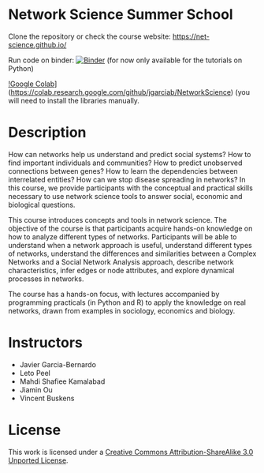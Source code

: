 # Network Science Summer School
Clone the repository or check the course website: https://net-science.github.io/


Run code on binder: [![Binder](https://mybinder.org/badge_logo.svg)](https://mybinder.org/v2/gh/jgarciab/NetworkScience/HEAD) (for now only available for the tutorials on Python)

[!Google Colab](https://colab.research.google.com/assets/colab-badge.svg)](https://colab.research.google.com/github/jgarciab/NetworkScience) (you will need to install the libraries manually.

# Description

How can networks help us understand and predict social systems? How to find important individuals and communities? How to predict unobserved connections between genes? How to learn the dependencies between interrelated entities? How can we stop disease spreading in networks? In this course, we provide participants with the conceptual and practical skills necessary to use network science tools to answer social, economic and biological questions.

This course introduces concepts and tools in network science. The objective of the course is that participants acquire hands-on knowledge on how to analyze different types of networks. Participants will be able to understand when a network approach is useful, understand different types of networks, understand the differences and similarities between a Complex Networks and a Social Network Analysis approach, describe network characteristics, infer edges or node attributes, and explore dynamical processes in networks.

The course has a hands-on focus, with lectures accompanied by programming practicals (in Python and R) to apply the knowledge on real networks, drawn from examples in sociology, economics and biology.

# Instructors
* Javier Garcia-Bernardo
* Leto Peel
* Mahdi Shafiee Kamalabad
* Jiamin Ou
* Vincent Buskens 



# License
This work is licensed under a [Creative Commons Attribution-ShareAlike 3.0 Unported License](http://creativecommons.org/licenses/by-sa/3.0/).



